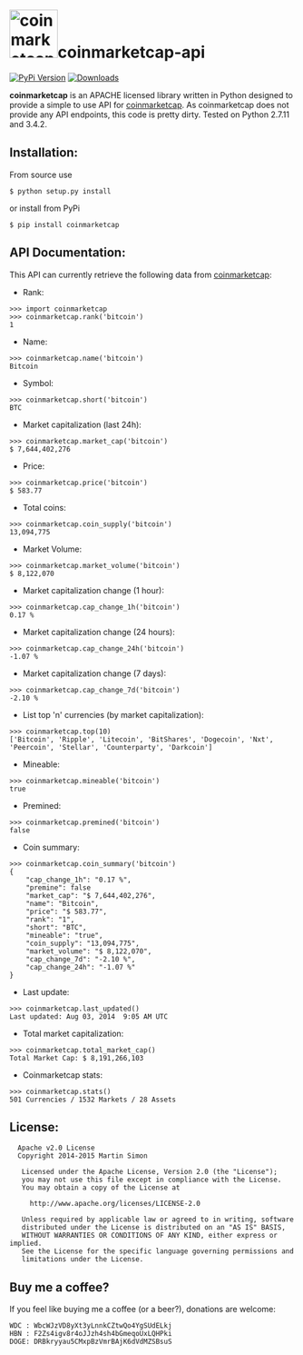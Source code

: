 <h1><img src="https://raw.githubusercontent.com/c0ding/coinmarketcap-api/master/doc/coinmarketcap.png" height=85 alt="coinmarketcap" title="coinmarketcap">coinmarketcap-api</h1>

[![PyPi Version](http://img.shields.io/pypi/v/coinmarketcap.svg)](https://pypi.python.org/pypi/coinmarketcap/)   [![Downloads](http://img.shields.io/pypi/dm/coinmarketcap.svg)](https://pypi.python.org/pypi/coinmarketcap/)

**coinmarketcap** is an APACHE licensed library written in Python designed to provide a simple to use API for [coinmarketcap](http://coinmarketcap.com/). As coinmarketcap does not provide any API endpoints, this code is pretty dirty. Tested on Python 2.7.11 and 3.4.2.

## Installation:

From source use

    $ python setup.py install

or install from PyPi

    $ pip install coinmarketcap

## API Documentation:

This API can currently retrieve the following data from [coinmarketcap](http://coinmarketcap.com/):

  - Rank:

```
>>> import coinmarketcap
>>> coinmarketcap.rank('bitcoin')
1
```

  - Name:

```
>>> coinmarketcap.name('bitcoin')
Bitcoin
```

  - Symbol:

```
>>> coinmarketcap.short('bitcoin')
BTC
```

  - Market capitalization (last 24h):

```
>>> coinmarketcap.market_cap('bitcoin')
$ 7,644,402,276
```

  - Price:

```
>>> coinmarketcap.price('bitcoin')
$ 583.77
```

  - Total coins:

```
>>> coinmarketcap.coin_supply('bitcoin')
13,094,775
```

  - Market Volume:

```
>>> coinmarketcap.market_volume('bitcoin')
$ 8,122,070
```

  - Market capitalization change (1 hour):

```
>>> coinmarketcap.cap_change_1h('bitcoin')
0.17 %
```

  - Market capitalization change (24 hours):

```
>>> coinmarketcap.cap_change_24h('bitcoin')
-1.07 %
```

  - Market capitalization change (7 days):

```
>>> coinmarketcap.cap_change_7d('bitcoin')
-2.10 %
```

  - List top 'n' currencies (by market capitalization):

```
>>> coinmarketcap.top(10)
['Bitcoin', 'Ripple', 'Litecoin', 'BitShares', 'Dogecoin', 'Nxt', 'Peercoin', 'Stellar', 'Counterparty', 'Darkcoin']
```

  - Mineable:

```
>>> coinmarketcap.mineable('bitcoin')
true
```

  - Premined:

```
>>> coinmarketcap.premined('bitcoin')
false
```

  - Coin summary:

```
>>> coinmarketcap.coin_summary('bitcoin')
{
    "cap_change_1h": "0.17 %",
    "premine": false
    "market_cap": "$ 7,644,402,276",
    "name": "Bitcoin",
    "price": "$ 583.77",
    "rank": "1",
    "short": "BTC",
    "mineable": "true",
    "coin_supply": "13,094,775",
    "market_volume": "$ 8,122,070",
    "cap_change_7d": "-2.10 %",
    "cap_change_24h": "-1.07 %"
}

```

  - Last update:

```
>>> coinmarketcap.last_updated()
Last updated: Aug 03, 2014  9:05 AM UTC
```

  - Total market capitalization:

```
>>> coinmarketcap.total_market_cap()
Total Market Cap: $ 8,191,266,103
```

  - Coinmarketcap stats:

```
>>> coinmarketcap.stats()
501 Currencies / 1532 Markets / 28 Assets
```

## License:

```
  Apache v2.0 License
  Copyright 2014-2015 Martin Simon

   Licensed under the Apache License, Version 2.0 (the "License");
   you may not use this file except in compliance with the License.
   You may obtain a copy of the License at

     http://www.apache.org/licenses/LICENSE-2.0

   Unless required by applicable law or agreed to in writing, software
   distributed under the License is distributed on an "AS IS" BASIS,
   WITHOUT WARRANTIES OR CONDITIONS OF ANY KIND, either express or implied.
   See the License for the specific language governing permissions and
   limitations under the License.

```

## Buy me a coffee?

If you feel like buying me a coffee (or a beer?), donations are welcome:

```
WDC : WbcWJzVD8yXt3yLnnkCZtwQo4YgSUdELkj
HBN : F2Zs4igv8r4oJJzh4sh4bGmeqoUxLQHPki
DOGE: DRBkryyau5CMxpBzVmrBAjK6dVdMZSBsuS
```
